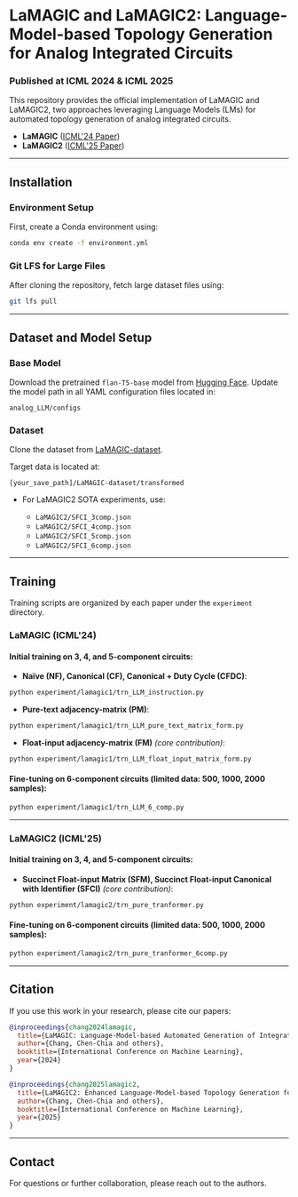 # LaMAGIC and LaMAGIC2: Language-Model-based Topology Generation for Analog Integrated Circuits

### Published at ICML 2024 & ICML 2025

This repository provides the official implementation of LaMAGIC and LaMAGIC2, two approaches leveraging Language Models (LMs) for automated topology generation of analog integrated circuits.

* **LaMAGIC** ([ICML'24 Paper](https://arxiv.org/pdf/2407.18269))
* **LaMAGIC2** ([ICML'25 Paper](https://arxiv.org/abs/2506.10235))

---

## Installation

### Environment Setup

First, create a Conda environment using:

```bash
conda env create -f environment.yml
```

### Git LFS for Large Files

After cloning the repository, fetch large dataset files using:

```bash
git lfs pull
```

---

## Dataset and Model Setup

### Base Model

Download the pretrained `flan-T5-base` model from [Hugging Face](https://huggingface.co/google/flan-t5-base). Update the model path in all YAML configuration files located in:

```
analog_LLM/configs
```

### Dataset

Clone the dataset from [LaMAGIC-dataset](https://huggingface.co/datasets/turtleben/LaMAGIC-dataset).

Target data is located at:

```
[your_save_path]/LaMAGIC-dataset/transformed
```

* For LaMAGIC2 SOTA experiments, use:

  * `LaMAGIC2/SFCI_3comp.json`
  * `LaMAGIC2/SFCI_4comp.json`
  * `LaMAGIC2/SFCI_5comp.json`
  * `LaMAGIC2/SFCI_6comp.json`

---

## Training

Training scripts are organized by each paper under the `experiment` directory.

### LaMAGIC (ICML'24)

#### Initial training on 3, 4, and 5-component circuits:

* **Naïve (NF), Canonical (CF), Canonical + Duty Cycle (CFDC)**:

```bash
python experiment/lamagic1/trn_LLM_instruction.py
```

* **Pure-text adjacency-matrix (PM)**:

```bash
python experiment/lamagic1/trn_LLM_pure_text_matrix_form.py
```

* **Float-input adjacency-matrix (FM)** *(core contribution)*:

```bash
python experiment/lamagic1/trn_LLM_float_input_matrix_form.py
```

#### Fine-tuning on 6-component circuits (limited data: 500, 1000, 2000 samples):

```bash
python experiment/lamagic1/trn_LLM_6_comp.py
```

---

### LaMAGIC2 (ICML'25)

#### Initial training on 3, 4, and 5-component circuits:

* **Succinct Float-input Matrix (SFM), Succinct Float-input Canonical with Identifier (SFCI)** *(core contribution)*:

```bash
python experiment/lamagic2/trn_pure_tranformer.py
```

#### Fine-tuning on 6-component circuits (limited data: 500, 1000, 2000 samples):

```bash
python experiment/lamagic2/trn_pure_tranformer_6comp.py
```

---

## Citation

If you use this work in your research, please cite our papers:

```bibtex
@inproceedings{chang2024lamagic,
  title={LaMAGIC: Language-Model-based Automated Generation of Integrated Circuits},
  author={Chang, Chen-Chia and others},
  booktitle={International Conference on Machine Learning},
  year={2024}
}

@inproceedings{chang2025lamagic2,
  title={LaMAGIC2: Enhanced Language-Model-based Topology Generation for Analog Circuits},
  author={Chang, Chen-Chia and others},
  booktitle={International Conference on Machine Learning},
  year={2025}
}
```

---

## Contact

For questions or further collaboration, please reach out to the authors.
